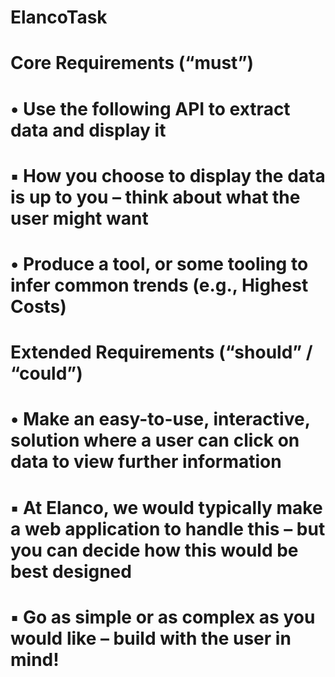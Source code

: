 # ElancoTask
#
# Core Requirements (“must”)
#
# • Use the following API to extract data and display it
#
# ▪ How you choose to display the data is up to you – think about what the user might want
#
# • Produce a tool, or some tooling to infer common trends (e.g., Highest Costs)
#
# Extended Requirements (“should” / “could”)
#
# • Make an easy-to-use, interactive, solution where a user can click on data to view further information
#
# ▪ At Elanco, we would typically make a web application to handle this – but you can decide how this would be best designed
#
# ▪ Go as simple or as complex as you would like – build with the user in mind!
